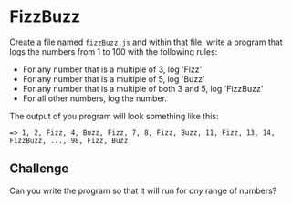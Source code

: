 # FizzBuzz

Create a file named `fizzBuzz.js` and within that file, write a program that logs the numbers from 1 to 100 with the following rules:  
* For any number that is a multiple of 3, log 'Fizz'
* For any number that is a multiple of 5, log 'Buzz'
* For any number that is a multiple of both 3 and 5, log 'FizzBuzz'
* For all other numbers, log the number.

The output of you program will look something like this:
```
=> 1, 2, Fizz, 4, Buzz, Fizz, 7, 8, Fizz, Buzz, 11, Fizz, 13, 14, FizzBuzz, ..., 98, Fizz, Buzz
```
  
## Challenge

Can you write the program so that it will run for _any_ range of numbers?
